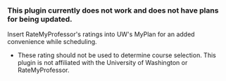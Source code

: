 ### This plugin currently does not work and does not have plans for being updated.

Insert RateMyProfessor's ratings into UW's MyPlan for an added convenience while scheduling.

* These rating should not be used to determine course selection. This plugin is not affiliated with the University of Washington or RateMyProfessor.
